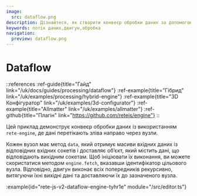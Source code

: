 ```yaml
---
image:
  src: dataflow.png
description: Дізнайтеся, як створити конвеєр обробки даних за допомогою rete-engine. Цей приклад демонструє підхід потоку даних, коли дані проходять через вузли зліва направо
keywords: потік даних,двигун,обробка
navigation:
  preview: dataflow.png
---
```


# Dataflow

::references
:ref-guide{title="Гайд" link="/uk/docs/guides/processing/dataflow"}
:ref-example{title="Гібрид" link="/uk/examples/processing/hybrid-engine"}
:ref-example{title="3D Конфігуратор" link="/uk/examples/3d-configurator"}
:ref-example{title="Allmatter" link="/uk/examples/allmatter"}
:ref-github{title="Плагін" link="https://github.com/retejs/engine"}
::

Цей приклад демонструє конвеєр обробки даних із використанням `rete-engine`, де дані перетікають зліва направо через вузли.

Кожен вузол має метод `data`, який отримує масиви вхідних даних із відповідних вхідних сокетів і доставляє об’єкт, який містить дані, що відповідають вихідним сокетам. Щоб ініціювати їх виконання, ви можете скористатися методом `engine.fetch`, вказавши ідентифікатор цільового вузла. Відповідно, двигун виконає всіх попередників рекурсивно, витягуючи їхні вихідні дані та доставляючи їх до зазначеного вузла.

:example{id="rete-js-v2-dataflow-engine-tyhr1e" module="/src/editor.ts"}
